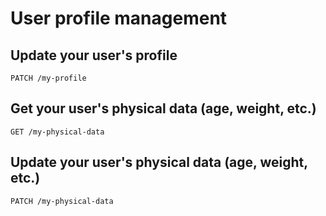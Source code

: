 # User profile management

## Update your user's profile

```
PATCH /my-profile
```

## Get your user's physical data (age, weight, etc.)

```
GET /my-physical-data
```

## Update your user's physical data (age, weight, etc.)

```
PATCH /my-physical-data
```
